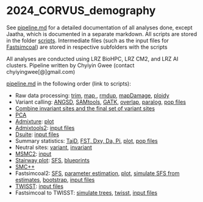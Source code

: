 # 2024_CORVUS_demography

See [pipeline.md](./pipeline.md) for a detailed documentation of all analyses done, except Jaatha, which is documented in a separate markdown. 
All scripts are stored in the folder [scripts](./scripts/). Intermediate files (such as the input files for [Fastsimcoal](./scripts/fastsimcoal/)) are stored in respective subfolders with the scripts

All analyses are conducted using LRZ BioHPC, LRZ CM2, and LRZ AI clusters. Pipeline written by Chyiyin Gwee (contact chyiyingwee[@]gmail.com)

[pipeline.md](./pipeline.md) in the following order (link to scripts):

* Raw data processing: [trim](./scripts/1.1.1_rawreads_pro.sh), [map ](./scripts/1.2.1_map.sh), [rmdup](./scripts/1.3.1_markdup.sh), [mapDamage](./scripts/1.3.2_mapdamage.sh), [ploidy](./scripts/1.3.4_ploidy.sh)
* Variant calling: [ANGSD](./scripts/1.4.1_angsdrecal.sh), [SAMtools](./scripts/samtools), [GATK](./scripts/1.4.3_GATKrawHap.sh), [overlap](./scripts/1.4.5_overlap.sh), [paralog](./scripts/1.4.5_paralogs.sh), [pop files](./scripts/05.1_recal/) 
* [Combine invariant sites and the final set of variant sites](./scripts/1.4.5_gvcf_combineinvariant.sh)
* [PCA](./scripts/pca.R)
* [Admixture](./scripts/1.5.1_admixture.sh): [plot](./scripts/admixtureplot.R)
* [Admixtools2](./scripts/1.5.3_admixtools.sh): [input files](./scripts/06_results/admixtools/)
* [Dsuite](./scripts/1.5.4_dsuite.sh):  [input files](./scripts/06_results/dsuite/)
* Summary statistics: [TajD](./scripts/1.5.5_summarystats.sh), [FST, Dxy, Da, Pi](./scripts/1.5.6_fst.sh), [plot](./scripts/cmplot.R), [pop files](./scripts/06_results/sumstats/)
* Neutral sites: [variant](./scripts/1.6.1_neutral.sh), [invariant](./scripts/1.6.1_neutral_invariantsites.sh)
* [MSMC2](./scripts/2.1.2_msmc_ind.sh): [input](./scripts/2.1.1_SNPable.sh)
* [Stairway plot](./scripts/2.2.2_stairway_rescaled.sh): [SFS](./scripts/2.2.1_1dsfs.sh), [blueprints](./scripts/stairway/)
* [SMC++](./scripts/2.3.1_smcpp_neuperpopvcf.sh)
* Fastsimcoal2: [SFS](./scripts/1.6.3_easySFS_folded.sh), [parameter estimation](./scripts/1.6.3_fastsimcoal_folded.sh), [plot](./scripts/1.6.4_plot.sh), [simulate SFS from estimates](./scripts/1.6.4_modelfit_folded.sh), [bootstrap](./scripts/1.6.5_simparabs_folded.sh), [input files](./scripts/fastsimcoal/4Pop)
* [TWISST](./scripts/1.5.7_twisst.sh): [input files](./scripts/06_results/twisst/)
* Fastsimcoal to TWISST: [simulate trees](./scripts/1.6.6_fastsimcoalTwisst.sh), [twisst](./scripts/1.6.6_twisstsim.sh), [input files](./scripts/fastsimcoal/4Pop/cor1_cor2to3_cnx1to3_cnx6_50ind_folded_all_nochr18/fastsimcoal2/twisst/)

